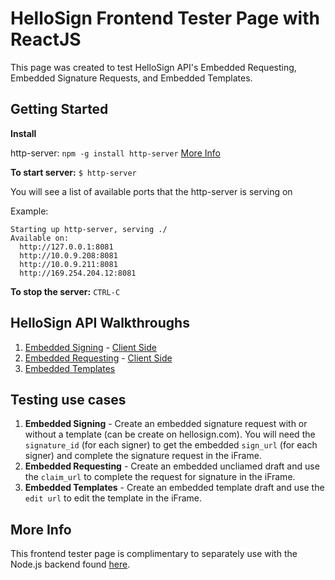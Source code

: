 # HelloSign Frontend Tester Page with ReactJS

This page was created to test HelloSign API's Embedded Requesting, Embedded Signature Requests, and Embedded Templates.

## Getting Started

**Install**

http-server: `npm -g install http-server` [More Info](https://www.npmjs.com/package/http-server)

**To start server:** `$ http-server`

You will see a list of available ports that the http-server is serving on

Example:

```
Starting up http-server, serving ./
Available on:
  http://127.0.0.1:8081
  http://10.0.9.208:8081
  http://10.0.9.211:8081
  http://169.254.204.12:8081
```

**To stop the server:** `CTRL-C`

## HelloSign API Walkthroughs

1. [Embedded Signing](https://app.hellosign.com/api/embeddedSigningWalkthrough) - [Client Side](https://app.hellosign.com/api/embeddedSigningWalkthrough#EmbeddedSigningClientSide)
2. [Embedded Requesting](https://app.hellosign.com/api/embeddedRequestingWalkthrough) - [Client Side](https://app.hellosign.com/api/embeddedRequestingWalkthrough#EmbeddedRequestingClientSide)
3. [Embedded Templates](https://app.hellosign.com/api/embeddedTemplatesWalkthrough)

## Testing use cases

1. **Embedded Signing** - Create an embedded signature request with or without a template (can be create on hellosign.com). You will need the `signature_id` (for each signer) to get the embedded `sign_url` (for each signer) and complete the signature request in the iFrame.
2. **Embedded Requesting** - Create an embedded uncliamed draft and use the `claim_url` to complete the request for signature in the iFrame.
3. **Embedded Templates** - Create an embedded template draft and use the `edit url` to edit the template in the iFrame. 

## More Info
This frontend tester page is complimentary to separately use with the Node.js backend found [here](https://github.com/latoyazamill/hellosign-console-app).
